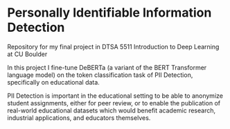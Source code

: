 # Personally Identifiable Information Detection
Repository for my final project in  DTSA 5511 Introduction to Deep Learning at CU Boulder

In this project I fine-tune DeBERTa (a variant of the BERT Transformer language model) on the token classification task of PII Detection, specifically on educational data.

PII Detection is important in the educational setting to be able to anonymize student assignments, either for peer review, or to enable the publication of real-world educational datasets which would benefit academic research, industrial applications, and educators themselves.
